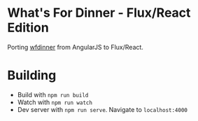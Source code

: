 # What's For Dinner - Flux/React Edition

Porting [wfdinner](https://github.com/TheDahv/wfdinner) from
AngularJS to Flux/React.

# Building

- Build with `npm run build`
- Watch with `npm run watch`
- Dev server with `npm run serve`. Navigate to `localhost:4000`
